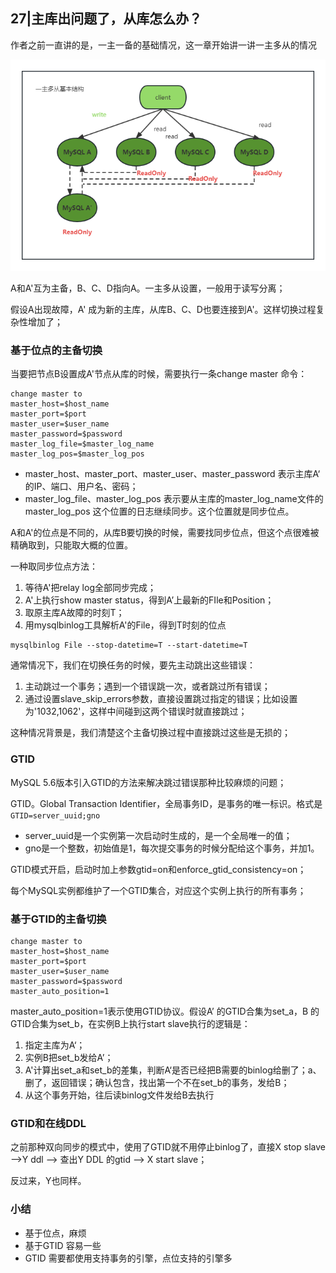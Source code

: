 ## 27|主库出问题了，从库怎么办？

作者之前一直讲的是，一主一备的基础情况，这一章开始讲一讲一主多从的情况

![一主多从](./一主多从基本结构.png)

A和A'互为主备，B、C、D指向A。一主多从设置，一般用于读写分离；

假设A出现故障，A' 成为新的主库，从库B、C、D也要连接到A'。这样切换过程复杂性增加了；



### 基于位点的主备切换

当要把节点B设置成A'节点从库的时候，需要执行一条change master 命令：

```mysql
change master to
master_host=$host_name
master_port=$port
master_user=$user_name
master_password=$password
master_log_file=$master_log_name
master_log_pos=$master_log_pos
```

- master_host、master_port、master_user、master_password 表示主库A‘ 的IP、端口、用户名、密码；
- master_log_file、master_log_pos 表示要从主库的master_log_name文件的master_log_pos 这个位置的日志继续同步。这个位置就是同步位点。

A和A'的位点是不同的，从库B要切换的时候，需要找同步位点，但这个点很难被精确取到，只能取大概的位置。

一种取同步位点方法：

1. 等待A'把relay log全部同步完成；
2. A'上执行show master status，得到A’上最新的FIle和Position；
3. 取原主库A故障的时刻T；
4. 用mysqlbinlog工具解析A'的File，得到T时刻的位点

```mysql
mysqlbinlog File --stop-datetime=T --start-datetime=T
```

通常情况下，我们在切换任务的时候，要先主动跳出这些错误：

1. 主动跳过一个事务；遇到一个错误跳一次，或者跳过所有错误；
2. 通过设置slave_skip_errors参数，直接设置跳过指定的错误；比如设置为'1032,1062'，这样中间碰到这两个错误时就直接跳过；

这种情况背景是，我们清楚这个主备切换过程中直接跳过这些是无损的；



### GTID

MySQL 5.6版本引入GTID的方法来解决跳过错误那种比较麻烦的问题；

GTID。Global Transaction Identifier，全局事务ID，是事务的唯一标识。格式是`GTID=server_uuid;gno`

- server_uuid是一个实例第一次启动时生成的，是一个全局唯一的值；
- gno是一个整数，初始值是1，每次提交事务的时候分配给这个事务，并加1。

GTID模式开启，启动时加上参数gtid=on和enforce_gtid_consistency=on；

每个MySQL实例都维护了一个GTID集合，对应这个实例上执行的所有事务；



### 基于GTID的主备切换

```mysql
change master to
master_host=$host_name
master_port=$port
master_user=$user_name
master_password=$password
master_auto_position=1
```

master_auto_position=1表示使用GTID协议。假设A’ 的GTID合集为set_a，B 的GTID合集为set_b，在实例B上执行start slave执行的逻辑是：

1. 指定主库为A‘；
2. 实例B把set_b发给A’；
3. A'计算出set_a和set_b的差集，判断A‘是否已经把B需要的binlog给删了；a、删了，返回错误；确认包含，找出第一个不在set_b的事务，发给B；
4. 从这个事务开始，往后读binlog文件发给B去执行



### GTID和在线DDL

之前那种双向同步的模式中，使用了GTID就不用停止binlog了，直接X stop slave -->Y ddl --> 查出Y DDL 的gtid --> X start slave；

反过来，Y也同样。



### 小结

- 基于位点，麻烦
- 基于GTID 容易一些
- GTID 需要都使用支持事务的引擎，点位支持的引擎多